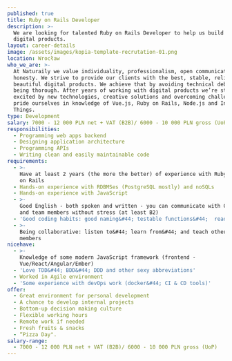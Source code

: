 ```yaml
---
published: true
title: Ruby on Rails Developer
description: >-
  We are looking for talented Ruby on Rails Developer to help us build great
  digital products.
layout: career-details
image: /assets/images/kopia-template-recrutation-01.png
location: Wrocław
who_we_are: >-
  At Naturaily we value individuality, professionalism, open communication and
  honesty. We strive to provide our clients with the best, stable, reliable and
  beautiful digital products. We achieve that by avoiding technical debt and
  being thorough. After years of working with digital products we’re still
  excited by new technologies, creative solutions and overcoming challenges. We
  pride ourselves in knowledge of Vue.js, Ruby on Rails, Node.js and Internet of
  Things.
type: Development
salary: 7000 - 12 000 PLN net + VAT (B2B)/ 6000 - 10 000 PLN gross (UoP)
responsibilities:
  - Programming web apps backend
  - Designing application architecture
  - Programming APIs
  - Writing clean and easily maintainable code
requirements:
  - >-
    Have at least 2 years (the more the better) of experience with Ruby and Ruby
    on Rails
  - Hands-on experience with RDBMSes (PostgreSQL mostly) and noSQLs
  - Hands-on experience with JavaScript
  - >-
    Good English - both spoken and written - you can communicate with Clients
    and team members without stress (at least B2)
  - 'Good coding habits: good naming&#44; testable functions&#44;  readable code'
  - >-
    Being collaborative: listen to&#44; learn from&#44; and teach other team
    members
nicehave:
  - >-
    Knowledge of some modern JavaScript framework (frontend -
    Vue/React/Angular/Ember)
  - 'Love TDD&#44; BDD&#44; DDD and other sexy abbreviations'
  - Worked in Agile environment
  - 'Some experience with devOps work (docker&#44; CI & CD tools)'
offer:
  - Great environment for personal development
  - A chance to develop internal projects
  - Bottom-up decision making culture
  - Flexible working hours
  - Remote work if needed
  - Fresh fruits & snacks
  - “Pizza Day".
salary-range:
  - 7000 - 12 000 PLN net + VAT (B2B)/ 6000 - 10 000 PLN gross (UoP)
---
```


